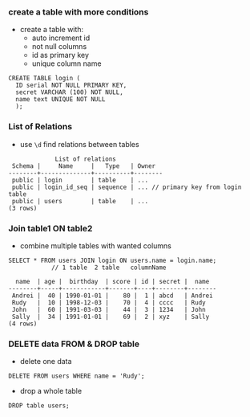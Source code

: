 ### create a table with more conditions
- create a table with:
  - auto increment id
  - not null columns
  - id as primary key
  - unique column name
```
CREATE TABLE login (
  ID serial NOT NULL PRIMARY KEY,
  secret VARCHAR (100) NOT NULL,
  name text UNIQUE NOT NULL
  );
```

### List of Relations
- use ```\d``` find relations between tables
```
             List of relations
 Schema |     Name     |   Type   | Owner  
--------+--------------+----------+--------
 public | login        | table    | ...
 public | login_id_seq | sequence | ... // primary key from login table
 public | users        | table    | ...
(3 rows)

```

### Join table1 ON table2
- combine multiple tables with wanted columns
```
SELECT * FROM users JOIN login ON users.name = login.name;
            // 1 table  2 table   columnName
```

```
  name  | age |  birthday  | score | id | secret |  name  
--------+-----+------------+-------+----+--------+--------
 Andrei |  40 | 1990-01-01 |    80 |  1 | abcd   | Andrei
 Rudy   |  10 | 1998-12-03 |    70 |  4 | cccc   | Rudy
 John   |  60 | 1991-03-03 |    44 |  3 | 1234   | John
 Sally  |  34 | 1991-01-01 |    69 |  2 | xyz    | Sally
(4 rows)
```

### DELETE data FROM & DROP table
- delete one data
```
DELETE FROM users WHERE name = 'Rudy';
```
- drop a whole table
```
DROP table users;
```



